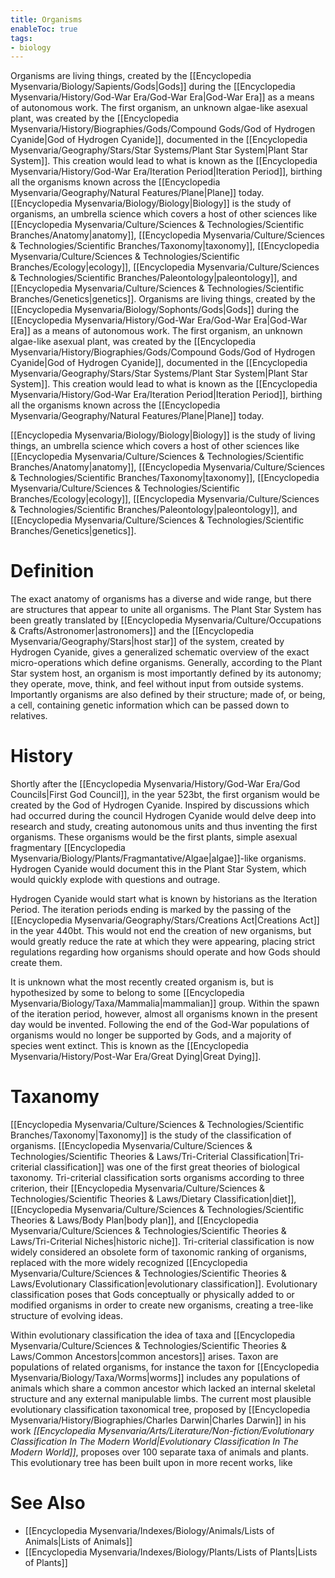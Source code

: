 ```yaml
---
title: Organisms
enableToc: true
tags:
- biology
---
```


Organisms are living things, created by the [[Encyclopedia Mysenvaria/Biology/Sapients/Gods|Gods]] during the [[Encyclopedia Mysenvaria/History/God-War Era/God-War Era|God-War Era]] as a means of autonomous work. The first organism, an unknown algae-like asexual plant, was created by the [[Encyclopedia Mysenvaria/History/Biographies/Gods/Compound Gods/God of Hydrogen Cyanide|God of Hydrogen Cyanide]], documented in the [[Encyclopedia Mysenvaria/Geography/Stars/Star Systems/Plant Star System|Plant Star System]]. This creation would lead to what is known as the [[Encyclopedia Mysenvaria/History/God-War Era/Iteration Period|Iteration Period]], birthing all the organisms known across the [[Encyclopedia Mysenvaria/Geography/Natural Features/Plane|Plane]] today. [[Encyclopedia Mysenvaria/Biology/Biology|Biology]] is the study of organisms, an umbrella science which covers a host of other sciences like [[Encyclopedia Mysenvaria/Culture/Sciences & Technologies/Scientific Branches/Anatomy|anatomy]], [[Encyclopedia Mysenvaria/Culture/Sciences & Technologies/Scientific Branches/Taxonomy|taxonomy]], [[Encyclopedia Mysenvaria/Culture/Sciences & Technologies/Scientific Branches/Ecology|ecology]], [[Encyclopedia Mysenvaria/Culture/Sciences & Technologies/Scientific Branches/Paleontology|paleontology]], and [[Encyclopedia Mysenvaria/Culture/Sciences & Technologies/Scientific Branches/Genetics|genetics]].
Organisms are living things, created by the [[Encyclopedia Mysenvaria/Biology/Sophonts/Gods|Gods]] during the [[Encyclopedia Mysenvaria/History/God-War Era/God-War Era|God-War Era]] as a means of autonomous work. The first organism, an unknown algae-like asexual plant, was created by the [[Encyclopedia Mysenvaria/History/Biographies/Gods/Compound Gods/God of Hydrogen Cyanide|God of Hydrogen Cyanide]], documented in the [[Encyclopedia Mysenvaria/Geography/Stars/Star Systems/Plant Star System|Plant Star System]]. This creation would lead to what is known as the [[Encyclopedia Mysenvaria/History/God-War Era/Iteration Period|Iteration Period]], birthing all the organisms known across the [[Encyclopedia Mysenvaria/Geography/Natural Features/Plane|Plane]] today.

[[Encyclopedia Mysenvaria/Biology/Biology|Biology]] is the study of living things, an umbrella science which covers a host of other sciences like [[Encyclopedia Mysenvaria/Culture/Sciences & Technologies/Scientific Branches/Anatomy|anatomy]], [[Encyclopedia Mysenvaria/Culture/Sciences & Technologies/Scientific Branches/Taxonomy|taxonomy]], [[Encyclopedia Mysenvaria/Culture/Sciences & Technologies/Scientific Branches/Ecology|ecology]], [[Encyclopedia Mysenvaria/Culture/Sciences & Technologies/Scientific Branches/Paleontology|paleontology]], and [[Encyclopedia Mysenvaria/Culture/Sciences & Technologies/Scientific Branches/Genetics|genetics]].
# Definition
The exact anatomy of organisms has a diverse and wide range, but there are structures that appear to unite all organisms. The Plant Star System has been greatly translated by [[Encyclopedia Mysenvaria/Culture/Occupations & Crafts/Astronomer|astronomers]] and the [[Encyclopedia Mysenvaria/Geography/Stars|host star]] of the system, created by Hydrogen Cyanide, gives a generalized schematic overview of the exact micro-operations which define organisms. Generally, according to the Plant Star system host, an organism is most importantly defined by its autonomy; they operate, move, think, and feel without input from outside systems. Importantly organisms are also defined by their structure; made of, or being, a cell, containing genetic information which can be passed down to relatives.
# History
Shortly after the [[Encyclopedia Mysenvaria/History/God-War Era/God Councils|First God Council]], in the year 523bt, the first organism would be created by the God of Hydrogen Cyanide. Inspired by discussions which had occurred during the council Hydrogen Cyanide would delve deep into research and study, creating autonomous units and thus inventing the first organisms. These organisms would be the first plants, simple asexual fragmentary [[Encyclopedia Mysenvaria/Biology/Plants/Fragmantative/Algae|algae]]-like organisms. Hydrogen Cyanide would document this in the Plant Star System, which would quickly explode with questions and outrage.

Hydrogen Cyanide would start what is known by historians as the Iteration Period. The iteration periods ending is marked by the passing of the [[Encyclopedia Mysenvaria/Geography/Stars/Creations Act|Creations Act]] in the year 440bt. This would not end the creation of new organisms, but would greatly reduce the rate at which they were appearing, placing strict regulations regarding how organisms should operate and how Gods should create them.

It is unknown what the most recently created organism is, but is hypothesized by some to belong to some [[Encyclopedia Mysenvaria/Biology/Taxa/Mammalia|mammalian]] group. Within the spawn of the iteration period, however, almost all organisms known in the present day would be invented. Following the end of the God-War populations of organisms would no longer be supported by Gods, and a majority of species went extinct. This is known as the [[Encyclopedia Mysenvaria/History/Post-War Era/Great Dying|Great Dying]].
# Taxanomy
[[Encyclopedia Mysenvaria/Culture/Sciences & Technologies/Scientific Branches/Taxonomy|Taxonomy]] is the study of the classification of organisms. [[Encyclopedia Mysenvaria/Culture/Sciences & Technologies/Scientific Theories & Laws/Tri-Criterial Classification|Tri-criterial classification]] was one of the first great theories of biological taxonomy. Tri-criterial classification sorts organisms according to three criterion, their [[Encyclopedia Mysenvaria/Culture/Sciences & Technologies/Scientific Theories & Laws/Dietary Classification|diet]], [[Encyclopedia Mysenvaria/Culture/Sciences & Technologies/Scientific Theories & Laws/Body Plan|body plan]], and [[Encyclopedia Mysenvaria/Culture/Sciences & Technologies/Scientific Theories & Laws/Tri-Criterial Niches|historic niche]]. Tri-criterial classification is now widely considered an obsolete form of taxonomic ranking of organisms, replaced with the more widely recognized [[Encyclopedia Mysenvaria/Culture/Sciences & Technologies/Scientific Theories & Laws/Evolutionary Classification|evolutionary classification]]. Evolutionary classification poses that Gods conceptually or physically added to or modified organisms in order to create new organisms, creating a tree-like structure of evolving ideas. 

Within evolutionary classification the idea of taxa and [[Encyclopedia Mysenvaria/Culture/Sciences & Technologies/Scientific Theories & Laws/Common Ancestors|common ancestors]] arises. Taxon are populations of related organisms, for instance the taxon for [[Encyclopedia Mysenvaria/Biology/Taxa/Worms|worms]] includes any populations of animals which share a common ancestor which lacked an internal skeletal structure and any external manipulable limbs. The current most plausible evolutionary classification taxonomical tree, proposed by [[Encyclopedia Mysenvaria/History/Biographies/Charles Darwin|Charles Darwin]] in his work *[[Encyclopedia Mysenvaria/Arts/Literature/Non-fiction/Evolutionary Classification In The Modern World|Evolutionary Classification In The Modern World]]*, proposes over 100 separate taxa of animals and plants. This evolutionary tree has been built upon in more recent works, like  
# See Also
- [[Encyclopedia Mysenvaria/Indexes/Biology/Animals/Lists of Animals|Lists of Animals]]
- [[Encyclopedia Mysenvaria/Indexes/Biology/Plants/Lists of Plants|Lists of Plants]]
